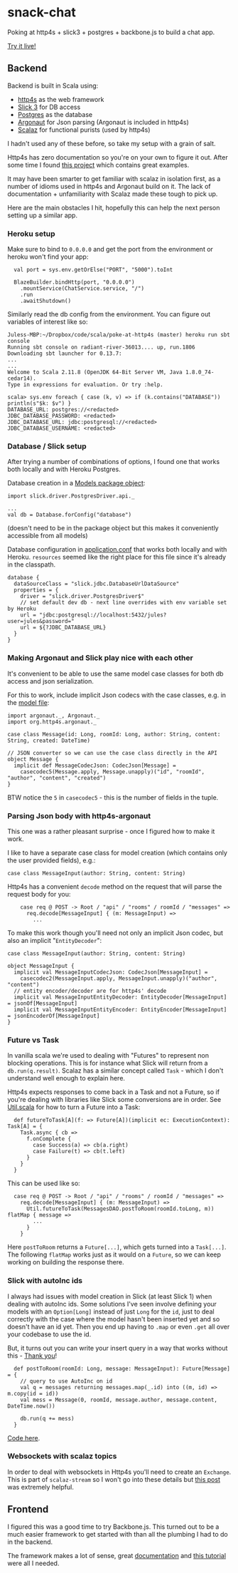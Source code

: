 # snack-chat
Poking at http4s + slick3 + postgres + backbone.js to build a chat app.

[Try it live!](http://snack-chat.herokuapp.com/)

## Backend

Backend is built in Scala using:
- [http4s](https://github.com/http4s/http4s) as the web framework
- [Slick 3](http://slick.typesafe.com/doc/3.1.0/index.html) for DB access
- [Postgres](http://www.postgresql.org/) as the database
- [Argonaut](http://argonaut.io/) for Json parsing (Argonaut is included in http4s)
- [Scalaz](https://github.com/scalaz/scalaz) for functional purists (used by http4s)

I hadn't used any of these before, so take my setup with a grain of salt.

Http4s has zero documentation so you're on your own to figure it out. After some time I found [this project](https://github.com/IronCoreLabs/http4s-demo) which contains great examples.

It may have been smarter to get familiar with scalaz in isolation first, as a number of idioms used in http4s and Argonaut build on it. The lack of documentation + unfamiliarity with Scalaz made these tough to pick up.

Here are the main obstacles I hit, hopefully this can help the next person setting up a similar app.

### Heroku setup

Make sure to bind to `0.0.0.0` and get the port from the environment or heroku won't find your app:
```
  val port = sys.env.getOrElse("PORT", "5000").toInt

  BlazeBuilder.bindHttp(port, "0.0.0.0")
    .mountService(ChatService.service, "/")
    .run
    .awaitShutdown()
```

Similarly read the db config from the environment. You can figure out variables of interest like so:
```
Juless-MBP:~/Dropbox/code/scala/poke-at-http4s (master) heroku run sbt console
Running sbt console on radiant-river-36013.... up, run.1806
Downloading sbt launcher for 0.13.7:
...
...
Welcome to Scala 2.11.8 (OpenJDK 64-Bit Server VM, Java 1.8.0_74-cedar14).
Type in expressions for evaluation. Or try :help.

scala> sys.env foreach { case (k, v) => if (k.contains("DATABASE")) println(s"$k: $v") }
DATABASE_URL: postgres://<redacted>
JDBC_DATABASE_PASSWORD: <redacted>
JDBC_DATABASE_URL: jdbc:postgresql://<redacted>
JDBC_DATABASE_USERNAME: <redacted>
```

### Database / Slick setup

After trying a number of combinations of options, I found one that works both locally and with Heroku Postgres.

Database creation in a [Models package object](https://github.com/jolleon/snack-chat/blob/master/src/main/scala/com/example/pokeathttp4s/models/package.scala):
```
import slick.driver.PostgresDriver.api._

...
val db = Database.forConfig("database")
```
(doesn't need to be in the package object but this makes it conveniently accessible from all models)

Database configuration in [application.conf](https://github.com/jolleon/snack-chat/blob/master/src/main/resources/application.conf) that works both locally and with Heroku. `resources` seemed like the right place for this file since it's already in the classpath.
```
database {
  dataSourceClass = "slick.jdbc.DatabaseUrlDataSource"
  properties = {
    driver = "slick.driver.PostgresDriver$"
    // set default dev db - next line overrides with env variable set by Heroku
    url = "jdbc:postgresql://localhost:5432/jules?user=jules&password="
    url = ${?JDBC_DATABASE_URL}
  }
}
```

### Making Argonaut and Slick play nice with each other

It's convenient to be able to use the same model case classes for both db access and json serialization.

For this to work, include implicit Json codecs with the case classes, e.g. in the [model file](https://github.com/jolleon/snack-chat/blob/master/src/main/scala/com/example/pokeathttp4s/models/Messages.scala):
```
import argonaut._, Argonaut._
import org.http4s.argonaut._

case class Message(id: Long, roomId: Long, author: String, content: String, created: DateTime)

// JSON converter so we can use the case class directly in the API
object Message {
  implicit def MessageCodecJson: CodecJson[Message] =
    casecodec5(Message.apply, Message.unapply)("id", "roomId", "author", "content", "created")
}
```
BTW notice the `5` in `casecodec5` - this is the number of fields in the tuple.

### Parsing Json body with http4s-argonaut

This one was a rather pleasant surprise - once I figured how to make it work.

I like to have a separate case class for model creation (which contains only the user provided fields), e.g.:
```
case class MessageInput(author: String, content: String)
```
Http4s has a convenient `decode` method on the request that will parse the request body for you:
```
    case req @ POST -> Root / "api" / "rooms" / roomId / "messages" =>
      req.decode[MessageInput] { (m: MessageInput) =>
        ...
```
To make this work though you'll need not only an implicit Json codec, but also an implicit "`EntityDecoder`":
```
case class MessageInput(author: String, content: String)

object MessageInput {
  implicit val MessageInputCodecJson: CodecJson[MessageInput] =
    casecodec2(MessageInput.apply, MessageInput.unapply)("author", "content")
  // entity encoder/decoder are for http4s' decode
  implicit val MessageInputEntityDecoder: EntityDecoder[MessageInput] = jsonOf[MessageInput]
  implicit val MessageInputEntityEncoder: EntityEncoder[MessageInput] = jsonEncoderOf[MessageInput]
}
```

### Future vs Task

In vanilla scala we're used to dealing with "Futures" to represent non blocking operations. This is for instance what Slick will return from a `db.run(q.result)`. Scalaz has a similar concept called `Task` - which I don't understand well enough to explain here.

Http4s expects responses to come back in a Task and not a Future, so if you're dealing with libraries like Slick some conversions are in order. See [Util.scala](https://github.com/jolleon/snack-chat/blob/master/src/main/scala/com/example/pokeathttp4s/Util.scala) for how to turn a Future into a Task:
```
  def futureToTask[A](f: => Future[A])(implicit ec: ExecutionContext): Task[A] = {
    Task.async { cb =>
      f.onComplete {
        case Success(a) => cb(a.right)
        case Failure(t) => cb(t.left)
      }
    }
  }
```

This can be used like so:
```
  case req @ POST -> Root / "api" / "rooms" / roomId / "messages" =>
    req.decode[MessageInput] { (m: MessageInput) =>
      Util.futureToTask(MessagesDAO.postToRoom(roomId.toLong, m)) flatMap { message =>
        ...
      }
    }
```
Here `postToRoom` returns a `Future[...]`, which gets turned into a `Task[...]`. The following `flatMap` works just as it would on a `Future`, so we can keep working on building the response there.

### Slick with autoInc ids

I always had issues with model creation in Slick (at least Slick 1) when dealing with autoInc ids. Some solutions I've seen involve defining your models with an `Option[Long]` instead of just `Long` for the `id`, just to deal correctly with the case where the model hasn't been inserted yet and so doesn't have an id yet. Then you end up having to `.map` or even `.get` all over your codebase to use the id.

But, it turns out you can write your insert query in a way that works without this - [Thank you](http://sap1ens.com/blog/2015/07/26/scala-slick-3-how-to-start/)!
```
  def postToRoom(roomId: Long, message: MessageInput): Future[Message] = {
    // query to use AutoInc on id
    val q = messages returning messages.map(_.id) into ((m, id) => m.copy(id = id))
    val mess = Message(0, roomId, message.author, message.content, DateTime.now())

    db.run(q += mess)
  }
```
[Code here](https://github.com/jolleon/snack-chat/blob/master/src/main/scala/com/example/pokeathttp4s/models/Messages.scala).

### Websockets with scalaz topics

In order to deal with websockets in Http4s you'll need to create an `Exchange`. This is part of `scalaz-stream` so I won't go into these details but [this post](https://gist.github.com/djspiewak/d93a9c4983f63721c41c) was extremely helpful.


## Frontend

I figured this was a good time to try Backbone.js. This turned out to be a much easier framework to get started with than all the plumbing I had to do in the backend.

The framework makes a lot of sense, great [documentation](http://backbonejs.org/) and [this tutorial](http://arturadib.com/hello-backbonejs/) were all I needed.
